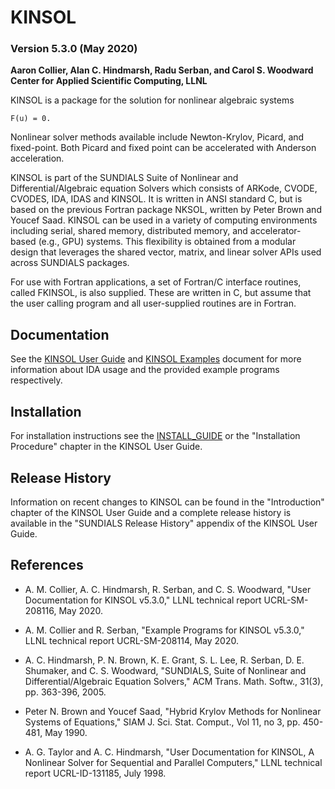 # KINSOL
### Version 5.3.0 (May 2020)

**Aaron Collier, Alan C. Hindmarsh, Radu Serban, and Carol S. Woodward  
  Center for Applied Scientific Computing, LLNL**

KINSOL is a package for the solution for nonlinear algebraic systems
```
F(u) = 0.
```
Nonlinear solver methods available include Newton-Krylov, Picard, and
fixed-point. Both Picard and fixed point can be accelerated with Anderson
acceleration.

KINSOL is part of the SUNDIALS Suite of Nonlinear and Differential/Algebraic
equation Solvers which consists of ARKode, CVODE, CVODES, IDA, IDAS and KINSOL.
It is written in ANSI standard C, but is based on the previous Fortran package
NKSOL, written by Peter Brown and Youcef Saad. KINSOL can be used in a variety
of computing environments including serial, shared memory, distributed memory,
and accelerator-based (e.g., GPU) systems. This flexibility is obtained from a
modular design that leverages the shared vector, matrix, and linear solver APIs
used across SUNDIALS packages.

For use with Fortran applications, a set of Fortran/C interface routines, called
FKINSOL, is also supplied.  These are written in C, but assume that the user
calling program and all user-supplied routines are in Fortran.

## Documentation

See the [KINSOL User Guide](/doc/kinsol/kin_guide.pdf) and
[KINSOL Examples](/doc/kinsol/kin_examples.pdf) document for more information
about IDA usage and the provided example programs respectively.

## Installation

For installation instructions see the [INSTALL_GUIDE](/INSTALL_GUIDE.pdf)
or the "Installation Procedure" chapter in the KINSOL User Guide.

## Release History

Information on recent changes to KINSOL can be found in the "Introduction"
chapter of the KINSOL User Guide and a complete release history is available in
the "SUNDIALS Release History" appendix of the KINSOL User Guide.

## References

* A. M. Collier, A. C. Hindmarsh, R. Serban, and C. S. Woodward,
  "User Documentation for KINSOL v5.3.0," LLNL technical report
  UCRL-SM-208116, May 2020.

* A. M. Collier and R. Serban, "Example Programs for KINSOL v5.3.0,"
  LLNL technical report UCRL-SM-208114, May 2020.

* A. C. Hindmarsh, P. N. Brown, K. E. Grant, S. L. Lee, R. Serban,
  D. E. Shumaker, and C. S. Woodward, "SUNDIALS, Suite of Nonlinear and
  Differential/Algebraic Equation Solvers," ACM Trans. Math. Softw.,
  31(3), pp. 363-396, 2005.

* Peter N. Brown and Youcef Saad, "Hybrid Krylov Methods for
  Nonlinear Systems of Equations," SIAM J. Sci. Stat. Comput.,
  Vol 11, no 3, pp. 450-481, May 1990.

* A. G. Taylor and A. C. Hindmarsh, "User Documentation for KINSOL,
  A Nonlinear Solver for Sequential and Parallel Computers," LLNL
  technical report UCRL-ID-131185, July 1998.
